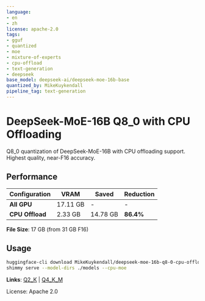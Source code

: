 ```yaml
---
language:
- en
- zh
license: apache-2.0
tags:
- gguf
- quantized
- moe
- mixture-of-experts
- cpu-offload
- text-generation
- deepseek
base_model: deepseek-ai/deepseek-moe-16b-base
quantized_by: MikeKuykendall
pipeline_tag: text-generation
---
```


# DeepSeek-MoE-16B Q8_0 with CPU Offloading

Q8_0 quantization of DeepSeek-MoE-16B with CPU offloading support. Highest quality, near-F16 accuracy.

## Performance

| Configuration | VRAM | Saved | Reduction |
|--------------|------|-------|-----------|
| **All GPU** | 17.11 GB | - | - |
| **CPU Offload** | 2.33 GB | 14.78 GB | **86.4%** |

**File Size**: 17 GB (from 31 GB F16)

## Usage

```bash
huggingface-cli download MikeKuykendall/deepseek-moe-16b-q8-0-cpu-offload-gguf
shimmy serve --model-dirs ./models --cpu-moe
```

**Links**: [Q2_K](../deepseek-moe-16b-q2-k-cpu-offload-gguf) | [Q4_K_M](../deepseek-moe-16b-q4-k-m-cpu-offload-gguf)

License: Apache 2.0

